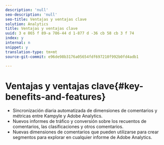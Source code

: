 ```yaml
---
description: 'null'
seo-description: 'null'
seo-title: Ventajas y ventajas clave
solution: Analytics
title: Ventajas y ventajas clave
uuid: 3 e 865 f 89-a 786-44 d 1-877 d -36 cb 58 cb 3 f 74
index: y
internal: n
snippet: y
translation-type: tm+mt
source-git-commit: e96de98b3176a05654fdf697210f992b0fd4adb1

---
```



# Ventajas y ventajas clave{#key-benefits-and-features}

* Sincronización diaria automatizada de dimensiones de comentarios y métricas entre Kampyle y Adobe Analytics.
* Nuevos informes de tráfico y conversión sobre los recuentos de comentarios, las clasificaciones y otros comentarios.
* Nuevas dimensiones de comentarios que pueden utilizarse para crear segmentos para explorar en cualquier informe de Adobe Analytics.

